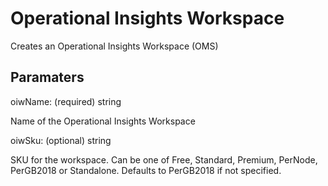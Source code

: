 # Operational Insights Workspace

Creates an Operational Insights Workspace (OMS)

## Paramaters

oiwName: (required) string

Name of the Operational Insights Workspace

oiwSku: (optional) string

SKU for the workspace. Can be one of  Free, Standard, Premium, PerNode, PerGB2018 or Standalone.
Defaults to PerGB2018 if not specified.
